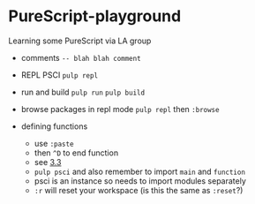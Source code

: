 # PureScript-playground
Learning some PureScript via LA group

- comments ```-- blah blah comment```

- REPL PSCI  ```pulp repl```

- run and build ```pulp run``` ```pulp build```

- browse packages in repl mode ```pulp repl``` then ```:browse```

- defining functions 
  - use ```:paste```
  - then ```^D``` to end function
  - see [3.3](https://leanpub.com/purescript/read)
  - ```pulp psci``` and also remember to import ```main``` and ```function```
  - psci is an instance so needs to import modules separately
  - ```:r``` will reset your workspace (is this the same as ```:reset```?)


